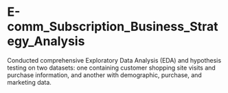 # E-comm_Subscription_Business_Strategy_Analysis
Conducted comprehensive Exploratory Data Analysis (EDA) and hypothesis testing on two datasets: one containing customer shopping site visits and purchase information, and another with demographic, purchase, and marketing data.

